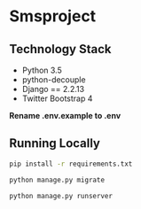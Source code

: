 # Smsproject


## Technology Stack

- Python  3.5
- python-decouple
- Django == 2.2.13
- Twitter Bootstrap 4



**Rename .env.example  to .env**


## Running Locally



```bash
pip install -r requirements.txt
```

```bash
python manage.py migrate
```

```bash
python manage.py runserver
```
